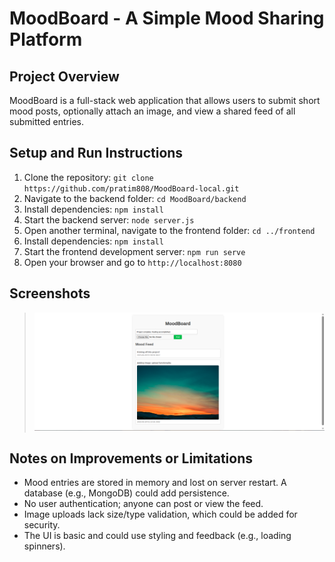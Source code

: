 # MoodBoard - A Simple Mood Sharing Platform

## Project Overview
MoodBoard is a full-stack web application that allows users to submit short mood posts, optionally attach an image, and view a shared feed of all submitted entries.

## Setup and Run Instructions
1. Clone the repository: `git clone https://github.com/pratim808/MoodBoard-local.git`
2. Navigate to the backend folder: `cd MoodBoard/backend`
3. Install dependencies: `npm install`
4. Start the backend server: `node server.js`
5. Open another terminal, navigate to the frontend folder: `cd ../frontend`
6. Install dependencies: `npm install`
7. Start the frontend development server: `npm run serve`
8. Open your browser and go to `http://localhost:8080`

## Screenshots
> ![MoodBoard Application Screenshot](assets/Screenshot.png)

## Notes on Improvements or Limitations
- Mood entries are stored in memory and lost on server restart. A database (e.g., MongoDB) could add persistence.
- No user authentication; anyone can post or view the feed.
- Image uploads lack size/type validation, which could be added for security.
- The UI is basic and could use styling and feedback (e.g., loading spinners).


